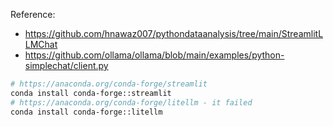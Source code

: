 Reference:
- https://github.com/hnawaz007/pythondataanalysis/tree/main/StreamlitLLMChat
- https://github.com/ollama/ollama/blob/main/examples/python-simplechat/client.py

``` sh
# https://anaconda.org/conda-forge/streamlit
conda install conda-forge::streamlit
# https://anaconda.org/conda-forge/litellm - it failed
conda install conda-forge::litellm


```